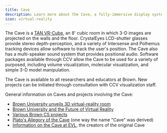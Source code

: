 ```yaml
---
title: Cave
description: Learn more about the Cave, a fully-immersive display system available to all researchers and educators at Brown.
icon: virtual-reality
---
```

The Cave is a [TAN VR-Cube](http://www.barco.com/en/products-solutions/cubic-immersive-virtual-environment.aspx), an 8' cubic room in which 3-D images are projected on the walls and the floor. CrystalEyes LCD-shutter glasses provide stereo depth-perception, and a variety of Intersense and Polhemus tracking devices allow software to track the user's position. The Cave also has a multi-speaker sound system that provides positional audio. Software packages available through CCV allow the Cave to be used for a variety of purposed, including volume visualization, molecular visualization, and simple 3-D model manipulation.

The Cave is available to all researchers and educators at Brown. New projects can be initiated through consultation with CCV visualization staff.

General information on Caves and projects involving the Cave:

* [Brown University unveils 3D virtual-reality room](https://www.bostonglobe.com/lifestyle/style/2015/06/19/brown-university-unveils-virtual-reality-room/QoTOOp66NpPZeGMF0bapjO/story.html)
* [Brown University and the Future of Virtual Reality](http://www.xconomy.com/boston/2014/10/22/brown-university-and-the-future-of-virtual-reality/)
* [Various Brown CS projects](http://vis.cs.brown.edu/areas/projects.html)
* [Plato's Allegory of the Cave](http://en.wikipedia.org/wiki/Allegory_of_the_Cave) (one way the name "Cave" was derived)
* [Information on the Cave at EVL](http://www.evl.uic.edu/pape/CAVE/), the creators of the original Cave
  
<!-- Note from Leo:
    The Multimedia Labs provide the Brown community with inclusive, adaptive, and experimental 
    spaces equipped with emerging technology to support creative digital work and inspire a 
    community of makers. We embrace thinking through making as a powerful approach to design and 
    learning. Some of the activities the MML supports include: video production, podcasting, large 
    format 2D printing, 3D printing, and VR.
 -->

<!-- TODO
    Talk about CAVE in its current state - currently being upgraded
    Hosted in Studio 4 at the Granoff Center  
    Add information about MML and link to their website
    Talk about other VR events with MML in our cooporation
-->
